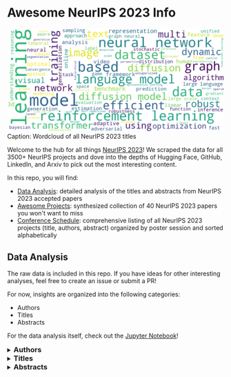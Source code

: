 # Awesome NeurIPS 2023 Info

![Neurips 2023 wordcloud](images/wordcloud_2023.png)
Caption: Wordcloud of all NeurIPS 2023 titles

Welcome to the hub for all things [NeurIPS 2023](https://neurips.cc/)! We scraped the data for all 3500+ NeurIPS projects and dove into the depths of Hugging Face, GitHub, LinkedIn, and Arxiv to pick out the most interesting content.

In this repo, you will find:

- [Data Analysis](#data-analysis): detailed analysis of the titles and abstracts from NeurIPS 2023 accepted papers
- [Awesome Projects](#cool-neurips-projects): synthesized collection of 40 NeurIPS 2023 papers you won't want to miss
- [Conference Schedule](#conference-schedule): comprehensive listing of all NeurIPS 2023 projects (title, authors, abstract) organized by poster session and sorted alphabetically

## Data Analysis

The raw data is included in this repo. If you have ideas for other interesting analyses, feel free to create an issue or submit a PR!

For now, insights are organized into the following categories:

- Authors
- Titles
- Abstracts

For the data analysis itself, check out the [Jupyter Notebook](./analysis.ipynb)!

<details><summary><h3 style='display: inline;'> Authors</h3></summary>

![Neurips num authors](images/num_authors_2022_2023.png)

#### Most prolific authors

The top 10 authors with the most papers at NeurIPS 2023 are:

- Bo Li: 15 papers
- Ludwig Schmidt: 14 papers
- Bo Han: 13 papers
- Mihaela van der Schaar: 13 papers
- Hao Wang: 12 papers
- Dacheng Tao: 11 papers
- Bernhard Schölkopf: 11 papers
- Masashi Sugiyama: 11 papers
- Andreas Krause: 11 papers
- Tongliang Liu: 11 papers

#### Number of unique authors

There were 13,012 unique authors at NeurIPS 2023, up from 9913 at NeurIPS 2022.

This continues the exponential explosion of unique authors over the past decade.

![Neurips unique authors history](images/unique_authors_history_2014_2023.png)

#### Number of authors per paper

- The average number of authors per paper was **4.98**, up from 4.66 at NeurIPS 2022.
- Additionally, there were a handful of single-author papers, in contrast to NeurIPS 2022, where the minimum number of authors was 2.
- The paper with the most authors was [ClimSim: A large multi-scale dataset for hybrid physics-ML climate emulation](https://arxiv.org/abs/2306.08754)

</details>

<details><summary><h3 style='display: inline;'> Titles</h3></summary>

#### Title Length

![Neurips 2023 title length histogram](images/title_length_histogram_2022_2023.png)

- The average title length was **8.72** words, up from 8.48 at NeurIPS 2022. This
continues an ongoing trend of title lengthening:

![Neurips title length history](images/title_length_history_2014_2023.png)

#### Prevalence of Acronyms

22% of titles introduced an acronym, up from 18% at NeurIPS 2022.

#### LaTeX in Titles

- 1.3% of titles contained LaTeX, whereas none of the titles at NeurIPS 2022 contained LaTeX.

</details>

<details><summary><h3 style='display: inline;'> Abstracts</h3></summary>

![abstract length](images/abstract_histogram_2023.png)

#### Abstract Length

- The longest abstract was from [[Re] On the Reproducibility of FairCal: Fairness Calibration for Face Verification](https://neurips.cc/virtual/2023/poster/74168), which has 373 words.
- The shortest abstract was from [Improved Convergence in High Probability of Clipped Gradient Methods with Heavy Tailed Noise](https://neurips.cc/virtual/2023/poster/70813), which has 29 words.

#### GitHub Reigns Supreme

- Out of the 3581 abstracts, 675 explicitly mention GitHub, including a link to their code, models, or data.
- Only 79 abstracts include a URL that is *not* GitHub.

#### Modalities, Models, and Tasks

Using a [CLIP](https://github.com/openai/CLIP) model, we zero-shot 
classified/predicted the modality of focus for each paper based on its abstract.
The categories were `["vision", "text", "audio", "tabular", "time series", "multimodal"]`.

By far the biggest category was multimodal, with a count of 1296. However, the 
CLIP model's inclination towards "multimodal" may be somewhat biased by trying 
to partially fit other modalities — the words `multi-modal` and `multimodal` only 
show up in 156 abstracts, and phrases like `vision-language` and `text-to-image` 
only appear a handful of times across the dataset. 

Themes occurring frequently include:

- "benchmark": 730
- ("generation", "generate"): 681
- ("efficient", "efficiency"): 963
- "agent": 280
- ("llm", "large language model"): 238

</details>
